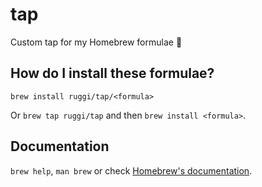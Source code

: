 # tap

Custom tap for my Homebrew formulae 🍺

## How do I install these formulae?

`brew install ruggi/tap/<formula>`

Or `brew tap ruggi/tap` and then `brew install <formula>`.

## Documentation

`brew help`, `man brew` or check [Homebrew's documentation](https://docs.brew.sh).
